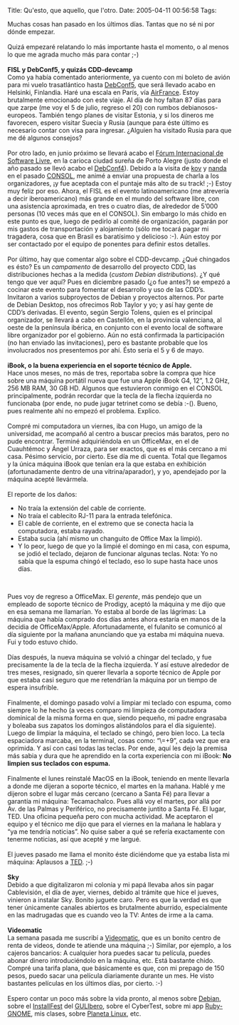 Title: Qu'esto, que aquello, que l'otro.
Date: 2005-04-11 00:56:58
Tags: 

<p>Muchas cosas han pasado en los últimos días. Tantas que no sé ni por dónde empezar.<br/><br/>
Quizá empezaré relatando lo más importante hasta el momento, o al menos lo que me agrada mucho más para contar ;-)<br/><br/><strong>FISL y DebConf5, y quizás CDD-devcamp<br/></strong>Como ya había comentado anteriormente, ya cuento con mi boleto de
avión para mi vuelo trasatlántico hasta <a target="_blank" href="http://www.debconf.org/debconf5">DebConf5</a>, que será llevado
acabo en Helsinki, Finlandia. Haré una escala en París, vía <a target="_blank" href="http://www.airfrance.com.mx">AirFrance</a>.
Estoy brutalmente emocionado con este viaje. Al día de hoy faltan 87
días para que zarpe (me voy el 5 de julio, regreso el 20) con rumbos debianosos-europeos. También tengo
planes de visitar Estonia, y si los dineros me favorecen, espero
visitar Suecia y Rusia (aunque para éste último es necesario contar con
visa para ingresar. ¿Alguien ha visitado Rusia para que me dé algunos
consejos?<br/><br/>
Por otro lado, en junio próximo se llevará acabo el <a target="_blank" href="http://fisl.softwarelivre.org">Fórum Internacional
de Software Livre</a>, en la carioca ciudad sureña de Porto Alegre (justo
donde el año pasado se llevó acabo el <a target="_blank" href="http://www.debconf.org/debconf4">DebConf4</a>). Debido a la visita de
<a target="_blank" href="http://couve.no-ip.org/~kov/">kov</a> y <a target="_blank" href="http://people.softwarelivre.org/~fernanda/">nanda</a> en el pasado <a target="_blank" href="http://www.consol.org.mx">CONSOL</a>, me animé a enviar una propuesta de
charla a los organizadores, ¡y fue aceptada con el puntaje más alto de
su track! ;-) Estoy muy feliz por eso. Ahora, el FISL es el evento
latinoamericano (me atrevería a decir iberoamericano) más grande en el
mundo del software libre, con una asistencia aproximada, en tres o
cuatro días, de alrededor de 5&#8217;000 personas (10 veces más que en el
CONSOL). Sin embargo lo más chido en este punto es que, luego de
pedirlo al comité de organización, pagarán por mis gastos de
transportación y alojamiento (sólo me tocará pagar mi tragadera, cosa
que en Brasil es baratísimo y delicioso :-). Aún estoy por ser
contactado por el equipo de ponentes para definir estos detalles.<br/><br/>
Por último, hay que comentar algo sobre el CDD-devcamp. ¿Qué chingados es ésto? Es un <em>campamento</em> de desarrollo del proyecto CDD, las distribuciones hechas a la medida (<em>custom Debian distributions</em>).
¿Y qué tengo que ver aquí? Pues en diciembre pasado (¿o fue antes?) se
empezó a cocinar este evento para fomentar el desarrollo y uso de las
CDD&#8217;s. Invitaron a varios subproyectos de Debian y proyectos alternos.
Por parte de Debian Desktop, nos ofrecimos Rob Taylor y yo; y así hay
gente de CDD&#8217;s derivadas. El evento, según Sergio Tolens, quien es el
principal organizador, se llevará a cabo en Castellón, en la provincia
valenciana, al oeste de la península ibérica, en conjunto con el evento
local de software libre organizador por el gobierno. Aún no está
confirmada la participación (no han enviado las invitaciones), pero es
bastante probable que los involucrados nos presentemos por ahí. Ésto
sería el 5 y 6 de mayo.<br/><br/><strong>iBook, o la buena experiencia en el soporte técnico de Apple.<br/></strong>Hace unos meses, no más de tres, reportaba sobre la compra que hice
sobre una máquina portátil nueva que fue una Apple iBook G4, 12&#8221;, 1.2
GHz, 256&#160;MB RAM, 30&#160;GB HD. Algunos que estuvieron conmigo en el CONSOL
principalmente, podrán recordar que la tecla de la flecha izquierda no
funcionaba (por ende, no pude jugar tetrinet como se debía :-(). Bueno,
pues realmente ahí no empezó el problema. Explico.<br/><br/>
Compré mi computadora un viernes, iba con Hugo, un amigo de la
universidad, me acompañó al centro a buscar precios más baratos, pero
no pude encontrar. Terminé adquiriéndola en un OfficeMax, en el de
Cuauhtémoc y Ángel Urraza, para ser exactos, que es el más cercano a mi
casa. Pésimo servicio, por cierto. Ese día me di cuenta. Total que
llegamos y la única máquina iBook que tenían era la que estaba en
exhibición (afortunadamente dentro de una vitrina/aparador), y yo,
apendejado por la máquina acepté llevármela.<br/><br/>
El reporte de los daños:<br/></p>
<ul>
<li>No traía la extensión del cable de corriente.</li>
<li>No traía el cablecito RJ-11 para la entrada telefónica.</li>
<li>El cable de corriente, en el extremo que se conecta hacia la computadora, estaba rayado.</li>
<li>Estaba sucia (ahí mismo un changuito de Office Max la limpió).</li>
<li>Y lo peor, luego de que yo la limpié el domingo en mi casa, con
espuma, se jodió el teclado, dejaron de funcionar algunas teclas. Nota:
Yo no sabía que la espuma chingó el teclado, eso lo supe hasta hace
unos días.</li>
</ul>
<br/><p>
Pues voy de regreso a OfficeMax. El <em>gerente</em>, más pendejo que un
empleado de soporte técnico de Prodigy, aceptó la máquina y me dijo que
en esa semana me llamarían. Yo estaba al borde de las lágrimas: La
máquina que había comprado dos días antes ahora estaría en manos de la
decidia de OfficeMax/Apple. Afortunadamente, el fulanito se comunicó al
día siguiente por la mañana anunciando que ya estaba mi máquina nueva.
Fui y todo estuvo chido.<br/><br/>
Días después, la nueva máquina se volvió a chingar del teclado, y fue
precisamente la de la tecla de la flecha izquierda. Y así estuve
alrededor de tres meses, resignado, sin querer llevarla a soporte
técnico de Apple por que estaba casi seguro que me retendrían la
máquina por un tiempo de espera insufrible.<br/><br/>
Finalmente, el domingo pasado volví a limpiar mi teclado con espuma,
como siempre lo he hecho (a veces comparo mi limpieza de computadora
dominical de la misma forma en que, siendo pequeño, mi padre engrasaba
y boleaba sus zapatos los domingos alistándolos para el día siguiente).
Luego de limpiar la máquina, el teclado se chingó, pero bien loco. La
tecla espaciadora marcaba, en la terminal, cosas como: &#8220;&#92;=+9&#8221;, cada
vez que era oprimida. Y así con casi todas las teclas. Por ende, aquí
les dejo la premisa más sabia y dura que he aprendido en la corta
experiencia con mi iBook: <strong>No limpien sus teclados con espuma.</strong><br/><br/>
Finalmente el lunes reinstalé MacOS en la iBook, teniendo en mente
llevarla a donde me dijeran a soporte técnico, el martes en la mañana.
Hablé y me dijeron sobre el lugar más cercano (cercano a Santa Fé) para
llevar a garantía mi máquina: Tecamachalco. Pues allá voy el martes,
por allá por Av. de las Palmas y Periférico, no precisamente juntito a
Santa Fé. El lugar, TED. Una oficina pequeña pero con mucha actividad.
Me aceptaron el equipo y el técnico me dijo que para el viernes en la
mañana le hablara y &#8220;ya me tendría noticias&#8221;. No quise saber a qué se
refería exactamente con tenerme noticias, así que acepté y me largué.<br/><br/>
El jueves pasado me llama el monito éste diciéndome que ya estaba lista mi máquina: Aplausos a <a href="http://www.ted.com.mx" target="_blank">TED</a>. ;-)<br/><br/><strong>Sky<br/></strong>Debido a que digitalizaron mi colonia y mi papá llevaba años sin
pagar Cablevisión, el día de ayer, viernes, debido al trámite que hice
el jueves, vinieron a instalar Sky. Bonito juguete caro. Pero es que la
verdad es que tener únicamente canales abiertos es brutalmente
aburrido, especialmente en las madrugadas que es cuando veo la TV:
Antes de irme a la cama.<br/><br/><strong>Videomatic<br/></strong>La semana pasada me suscribí a <a href="http://www.videomatic.com.mx" target="_blank">Videomatic</a>, que es un bonito centro
de renta de videos, donde te atiende una máquina ;-) Similar, por
ejemplo, a los cajeros bancarios: A cualquier hora puedes sacar tu
película, puedes abonar dinero introduciéndolo en la máquina, etc. Está
bastante chido. Compré una tarifa plana, que básicamente es que, con mi
prepago de 150 pesos, puedo sacar una película diariamente durante un
mes. He visto bastantes películas en los últimos días, por cierto. :-)<br/><br/>
Espero contar un poco más sobre la vida pronto, al menos sobre <a href="http://www.debian.org" target="_blank">Debian</a>,
sobre el <a href="http://castor.dhcp.uia.mx/linux/index.php?option=com_content&amp;task=view&amp;id=9" target="_blank">InstallFest</a> del <a href="http://www.ie.uia.mx/gulibero" target="_blank">GULIbero</a>, sobre el CyberTest, sobre mi app
<a href="http://ruby-gnome2.sourceforge.jp/" target="_blank">Ruby-GNOME</a>, mis clases, sobre <a href="http://www.planetalinux.com.mx" target="_blank">Planeta Linux</a>, etc.<br/><br/><br/></p>
